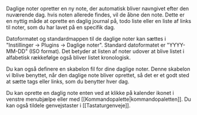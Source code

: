 Daglige noter opretter en ny note, der automatisk bliver navngivet efter den nuværende dag. hvis noten allerede findes, vil de åbne den note. Dette er en nyttig måde at oprette en daglig journal på, todo liste eller en liste af links til noter, som du har lavet på en specifik dag.

Datoformatet og standardmappen til de daglige noter kan sættes i "Instillinger -> Plugins -> Daglige noter". Standard datoformatet er "YYYY-MM-DD" (ISO format). Det betyder at listen af noter udover at blive listet i alfabetisk rækkefølge også bliver listet kronologisk.

Du kan også definere en skabelon fil for dine daglige noter. Denne skabelon vi lblive benyttet, når den daglige note bliver oprettet, så det er et godt sted at sætte tags eller links, som du benytter hver dag.

Du kan oprette en daglig note enten ved at klikke på kalender ikonet i venstre menubjælpe eller med [[Kommandopalette|kommandopaletten]]. Du kan også tildele genvejstaster i [[Tastaturgenveje]].

